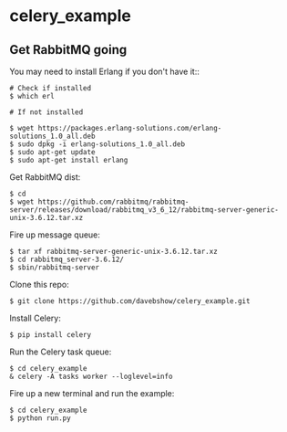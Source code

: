 # celery_example


## Get RabbitMQ going

You may need to install Erlang if you don't have it::

```
# Check if installed
$ which erl

# If not installed

$ wget https://packages.erlang-solutions.com/erlang-solutions_1.0_all.deb
$ sudo dpkg -i erlang-solutions_1.0_all.deb
$ sudo apt-get update
$ sudo apt-get install erlang
```

Get RabbitMQ dist:

```
$ cd
$ wget https://github.com/rabbitmq/rabbitmq-server/releases/download/rabbitmq_v3_6_12/rabbitmq-server-generic-unix-3.6.12.tar.xz
```

Fire up message queue:
```
$ tar xf rabbitmq-server-generic-unix-3.6.12.tar.xz
$ cd rabbitmq_server-3.6.12/
$ sbin/rabbitmq-server
```

Clone this repo:
```
$ git clone https://github.com/davebshow/celery_example.git
```

Install Celery:
```
$ pip install celery
```

Run the Celery task queue:

```
$ cd celery_example
& celery -A tasks worker --loglevel=info
```

Fire up a new terminal and run the example:

```
$ cd celery_example
$ python run.py
```


